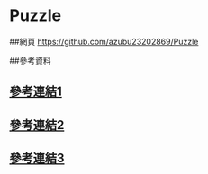 # Puzzle

##網頁
https://github.com/azubu23202869/Puzzle


##參考資料

## [參考連結1](http://www.demodashi.com/demo/14449.html)
## [參考連結2](https://blog.csdn.net/weixin_41618135/article/details/106048854)
## [參考連結3](https://www.cnblogs.com/idche/archive/2012/04/25/2469516.html)
